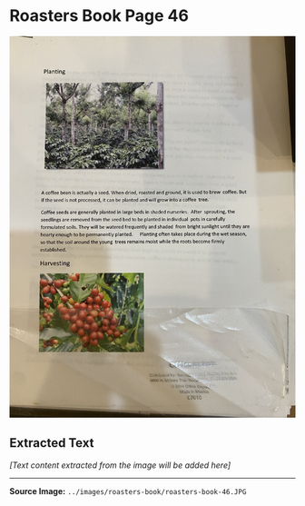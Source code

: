 # Roasters Book Page 46

![Roasters Book Page 46](../images/roasters-book/roasters-book-46.JPG)

## Extracted Text

*[Text content extracted from the image will be added here]*

---

**Source Image:** `../images/roasters-book/roasters-book-46.JPG`
